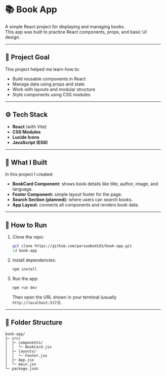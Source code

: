 # 📚 Book App

A simple React project for displaying and managing books.  
This app was built to practice React components, props, and basic UI design.

---

## 🎯 Project Goal
This project helped me learn how to:
- Build reusable components in React  
- Manage data using props and state  
- Work with layouts and modular structure  
- Style components using CSS modules  

---

## ⚙️ Tech Stack
- **React** (with Vite)
- **CSS Modules**
- **Lucide Icons**
- **JavaScript (ES6)**

---

## 🧠 What I Built
In this project I created:
- **BookCard Component:** shows book details like title, author, image, and language.  
- **Footer Component:** simple layout footer for the page.  
- **Search Section (planned):** where users can search books.  
- **App Layout:** connects all components and renders book data.

---

## 🚀 How to Run
1. Clone the repo:
   ```bash
   git clone https://github.com/parsaabedi03/book-app.git
   cd book-app
   ```
2. Install dependencies:
   ```bash
   npm install
   ```
3. Run the app:
   ```bash
   npm run dev
   ```
   Then open the URL shown in your terminal (usually `http://localhost:5173`).

---

## 🧱 Folder Structure
```
book-app/
├─ src/
│  ├─ components/
│  │  └─ BookCard.jsx
│  ├─ layouts/
│  │  └─ Footer.jsx
│  ├─ App.jsx
│  └─ main.jsx
└─ package.json
```

